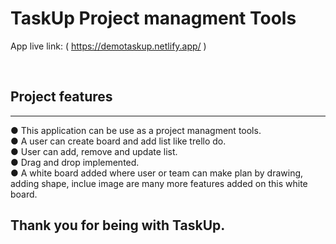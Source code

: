 # TaskUp Project managment Tools

App live link: ( https://demotaskup.netlify.app/ )

<br/>

## Project features
----------------------------

● This application can be use as a project managment tools. <br/>
● A user can create board and add list like trello do. <br/>
● User can add, remove and update list. <br/>
● Drag and drop implemented. <br/>
● A white board added where user or team can make plan by drawing, adding shape, inclue image are many more features added on this white board. <br/>


## Thank you for being with TaskUp. 